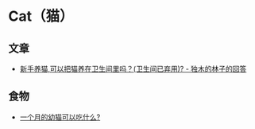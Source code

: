 # Cat（猫）

## 文章
* [新手养猫,可以把猫养在卫生间里吗？(卫生间已弃用)? - 独木的林子的回答](https://www.zhihu.com/question/482884464/answer/2090438132)

## 食物
* [一个月的幼猫可以吃什么?](https://www.zhihu.com/question/463095328)
